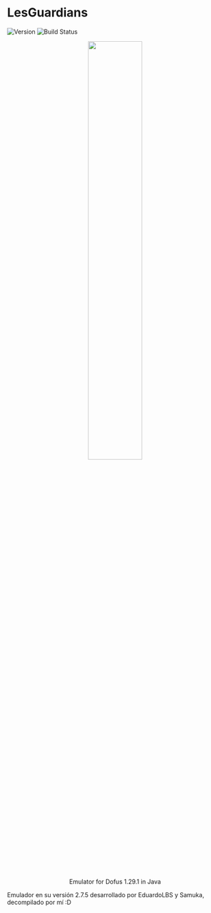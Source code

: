 # LesGuardians
![Version](https://img.shields.io/badge/Version-2.7.5-green.svg) ![Build Status](https://img.shields.io/badge/build-^WIP-green.svg)

<p align="center"><img src="http://puu.sh/tkLA3/0bf0a25cbc.jpg" width="50%"><br>Emulator for Dofus 1.29.1 in Java</p>

Emulador en su versión 2.7.5 desarrollado por EduardoLBS y Samuka, decompilado por mí :D


